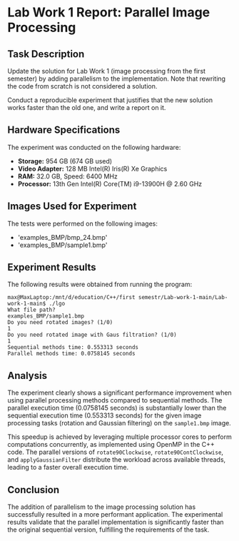 # Lab Work 1 Report: Parallel Image Processing

## Task Description

Update the solution for Lab Work 1 (image processing from the first semester) by adding parallelism to the implementation. Note that rewriting the code from scratch is not considered a solution.

Conduct a reproducible experiment that justifies that the new solution works faster than the old one, and write a report on it.

## Hardware Specifications

The experiment was conducted on the following hardware:

- **Storage:** 954 GB (674 GB used)
- **Video Adapter:** 128 MB Intel(R) Iris(R) Xe Graphics
- **RAM:** 32.0 GB, Speed: 6400 MHz
- **Processor:** 13th Gen Intel(R) Core(TM) i9-13900H @ 2.60 GHz

## Images Used for Experiment

The tests were performed on the following images:

- 'examples_BMP/bmp_24.bmp' 
- 'examples_BMP/sample1.bmp' 

## Experiment Results

The following results were obtained from running the program:

```
max@MaxLaptop:/mnt/d/education/C++/first semestr/Lab-work-1-main/Lab-work-1-main$ ./lgo 
What file path? 
examples_BMP/sample1.bmp 
Do you need rotated images? (1/0) 
1 
Do you need rotated image with Gaus filtration? (1/0) 
1 
Sequential methods time: 0.553313 seconds 
Parallel methods time: 0.0758145 seconds
```

## Analysis

The experiment clearly shows a significant performance improvement when using parallel processing methods compared to sequential methods. The parallel execution time (0.0758145 seconds) is substantially lower than the sequential execution time (0.553313 seconds) for the given image processing tasks (rotation and Gaussian filtering) on the `sample1.bmp` image.

This speedup is achieved by leveraging multiple processor cores to perform computations concurrently, as implemented using OpenMP in the C++ code. The parallel versions of `rotate90Clockwise`, `rotate90ContClockwise`, and `applyGaussianFilter` distribute the workload across available threads, leading to a faster overall execution time.

## Conclusion

The addition of parallelism to the image processing solution has successfully resulted in a more performant application. The experimental results validate that the parallel implementation is significantly faster than the original sequential version, fulfilling the requirements of the task.